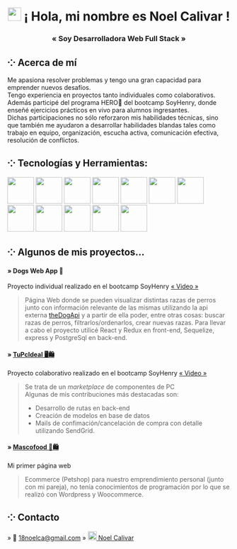 <h1 display="flex" align="center" align-items="center" justify-content="center"  > 
  <img src="https://raw.githubusercontent.com/iampavangandhi/iampavangandhi/master/gifs/Hi.gif" width="30px">
  ¡ Hola, mi nombre es Noel Calivar !
</h1>
<h3 align="center" > « Soy Desarrolladora Web Full Stack » </h3>

## ⁘ Acerca de mí
Me apasiona resolver problemas y tengo una gran capacidad para emprender nuevos desafíos. </br>
Tengo experiencia en proyectos tanto individuales como colaborativos. Además participé del programa HERO💪 del bootcamp SoyHenry,
donde enseñé ejercicios prácticos en vivo para alumnos ingresantes. </br>
Dichas participaciones no sólo reforzaron mis habilidades técnicas, sino que también me ayudaron a desarrollar habilidades blandas
tales como trabajo en equipo, organización, escucha activa, comunicación efectiva, resolución de conflictos.

## ⁘ Tecnologías y Herramientas:
<div background-color="red" >
  <img width="60px" src="https://cdn.jsdelivr.net/gh/devicons/devicon/icons/javascript/javascript-original.svg" />
  <img width="60px" src="https://cdn.jsdelivr.net/gh/devicons/devicon/icons/html5/html5-original-wordmark.svg" />
  <img width="60px" src="https://cdn.jsdelivr.net/gh/devicons/devicon/icons/css3/css3-original-wordmark.svg" />
  <img width="60px" src="https://cdn.jsdelivr.net/gh/devicons/devicon/icons/git/git-original-wordmark.svg" />
  <img width="60px" src="https://cdn.jsdelivr.net/gh/devicons/devicon/icons/nodejs/nodejs-plain-wordmark.svg" />
  <img width="60px" src="https://cdn.jsdelivr.net/gh/devicons/devicon/icons/postgresql/postgresql-original-wordmark.svg" />
  <img width="60px" src="https://cdn.jsdelivr.net/gh/devicons/devicon/icons/react/react-original-wordmark.svg" />
  <img width="60px" src="https://cdn.jsdelivr.net/gh/devicons/devicon/icons/redux/redux-original.svg" />
  <img width="60px" src="https://cdn.jsdelivr.net/gh/devicons/devicon/icons/sequelize/sequelize-original-wordmark.svg" />
  <img width="60px" src="https://cdn.jsdelivr.net/gh/devicons/devicon/icons/express/express-original-wordmark.svg" />
  <img width="60px" src="https://cdn.jsdelivr.net/gh/devicons/devicon/icons/sqlite/sqlite-original-wordmark.svg" />
  <img width="60px" src="https://cdn.jsdelivr.net/gh/devicons/devicon/icons/visualstudio/visualstudio-plain.svg" />
</div>

## ⁘ Algunos de mis proyectos...

 #### » Dogs Web App 🐶
 Proyecto individual realizado en el bootcamp SoyHenry  <a href="https://youtu.be/lGcYOPeHENw">« Video »</a> 
 > Página Web donde se pueden visualizar distintas razas de perros junto con información relevante de las mismas utilizando
 > la api externa <a href="https://api.thedogapi.com/v1/breeds">theDogApi</a> y a partir de ella poder, entre otras cosas:
  buscar razas de perros, filtrarlos/ordenarlos, crear nuevas razas.
  Para llevar a cabo el proyecto utilicé React y Redux en front-end, Sequelize, express y PostgreSql en back-end.

 #### » <a href="https://tupcideal.vercel.app/" > TuPcIdeal 🖥️🛍️ </a>
 Proyecto colaborativo realizado en el bootcamp SoyHenry <a href="https://www.youtube.com/watch?v=9tksOARYrIg">« Video »</a> 
 > Se trata de un *marketplace* de componentes de PC </br>
 > Algunas de mis contribuciones más destacadas son:
 > - Desarrollo de rutas en back-end
 > - Creación de modelos en base de datos
 > - Mails de confimación/cancelación de compra con detalle utilizando SendGrid.

 #### » <a href="https://mascofood.com.ar/" > Mascofood 🐶🛍️ </a>
 Mi primer página web
 > Ecommerce (Petshop) para nuestro emprendimiento personal (junto con mi pareja), no tenía conocimientos de programación por lo que se realizó con Wordpress y Woocommerce. 

## ⁘ Contacto
» 📧 18noelca@gmail.com
» <a href="https://www.linkedin.com/in/noel-calivar-676832237/" >
  <img width="20px" src="https://cdn.jsdelivr.net/gh/devicons/devicon/icons/linkedin/linkedin-original.svg" />
  Noel Calivar
  </a> 
